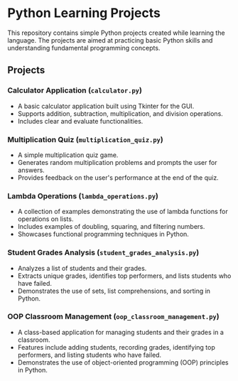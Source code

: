 # Python Learning Projects

This repository contains simple Python projects created while learning the language. The projects are aimed at practicing basic Python skills and understanding fundamental programming concepts.

## Projects

### Calculator Application (`calculator.py`)

- A basic calculator application built using Tkinter for the GUI.
- Supports addition, subtraction, multiplication, and division operations.
- Includes clear and evaluate functionalities.

### Multiplication Quiz (`multiplication_quiz.py`)

- A simple multiplication quiz game.
- Generates random multiplication problems and prompts the user for answers.
- Provides feedback on the user's performance at the end of the quiz.

### Lambda Operations (`lambda_operations.py`)

- A collection of examples demonstrating the use of lambda functions for operations on lists.
- Includes examples of doubling, squaring, and filtering numbers.
- Showcases functional programming techniques in Python.

### Student Grades Analysis (`student_grades_analysis.py`)

- Analyzes a list of students and their grades.
- Extracts unique grades, identifies top performers, and lists students who have failed.
- Demonstrates the use of sets, list comprehensions, and sorting in Python.

### OOP Classroom Management (`oop_classroom_management.py`)

- A class-based application for managing students and their grades in a classroom.
- Features include adding students, recording grades, identifying top performers, and listing students who have failed.
- Demonstrates the use of object-oriented programming (OOP) principles in Python.
